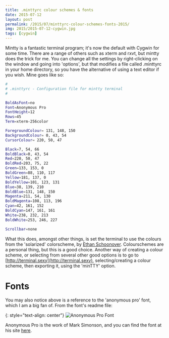 ```yaml
---
title: .minttyrc colour schemes & fonts
date: 2015-07-12
layout: post
permalink: /2015/07/minttyrc-colour-schemes-fonts-2015/
img: 2015/2015-07-12-cygwin.jpg
tags: [cygwin]
---
```

Mintty is a fantastic terminal program; it's now the default with Cygwin for some time. There are a range of others such as xterm and rxvt, but mintty does the trick for me. You can change all the settings by right-clicking on the window and going into 'options', but that modifies a file called .minttyrc in your home directory, so you have the alternative of using a text editor if you wish. Mine goes like so:

``` sh
#
# .minttyrc - Configuration file for mintty terminal
#

BoldAsFont=no
Font=Anonymous Pro
FontHeight=12
Rows=45
Term=xterm-256color

ForegroundColour= 131, 148, 150
BackgroundColour= 0, 43, 54
CursorColour= 220, 50, 47

Black=7, 54, 66
BoldBlack=0, 43, 54
Red=220, 50, 47
BoldRed=203, 75, 22
Green=133, 153, 0
BoldGreen=88, 110, 117
Yellow=181, 137, 0
BoldYellow=101, 123, 131
Blue=38, 139, 210
BoldBlue=131, 148, 150
Magenta=211, 54, 130
BoldMagenta=108, 113, 196
Cyan=42, 161, 152
BoldCyan=147, 161, 161
White=238, 232, 213
BoldWhite=253, 246, 227

Scrollbar=none
```

What this does, amongst other things, is set the terminal to use the colours from the 'solarized' colorscheme, by [Ethan Schoonover](http://ethanschoonover.com/solarized). Colourschemes are a personal thing, but this is a good choice. Another way of creating a colour scheme, or selecting from several other good options is to go to [http://terminal.sexy](http://terminal.sexy), selecting/creating a colour scheme, then exporting it, using the 'minTTY' option.

# Fonts
You may also notice above is a reference to the 'anonymous pro' font, which I am a big fan of. From the font's readme file:

{: style="text-align: center"}
![Anonymous Pro Font]({{site.baseurl}}/assets/img/2015/2015-07-12-anonymous-pro.png)

Anonymous Pro is the work of Mark Simonson, and you can find the font at his site [here](http://www.marksimonson.com/fonts/view/anonymous-pro).
